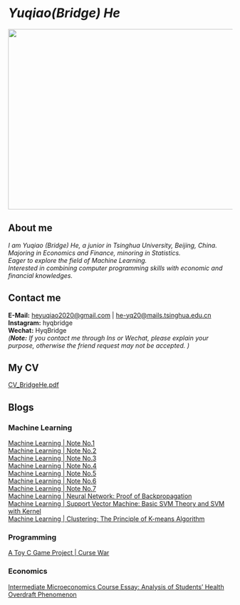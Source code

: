 # _Yuqiao(Bridge) He_

<img src="https://user-images.githubusercontent.com/110859502/183577532-f60432ea-84f6-4c61-9b4f-bce7a49daa62.jpg" width = "512" height = "405" div align=center />

## About me
_I am Yuqiao (Bridge) He, a junior in Tsinghua University, Beijing, China.  
Majoring in Economics and Finance, minoring in Statistics.  
Eager to explore the field of Machine Learning.  
Interested in combining computer programming skills with economic and financial knowledges._

## Contact me
**E-Mail:** heyuqiao2020@gmail.com | he-yq20@mails.tsinghua.edu.cn  
**Instagram:** hyqbridge  
**Wechat:** HyqBridge  
_(**Note:** If you contact me through Ins or Wechat, please explain your purpose, otherwise the friend request may not be accepted. )_

## My CV
[CV_BridgeHe.pdf](https://github.com/Bridge-He/Bridge-He.github.io/files/9287393/CV_BridgeHe.pdf)

## Blogs  
### Machine Learning
[Machine Learning | Note No.1](https://mp.weixin.qq.com/s/yA5Qy3ZQ9Xg3SjcjMmwdlg)  
[Machine Learning | Note No.2](https://mp.weixin.qq.com/s/RmlB3Q7hkcW7NlU0nxDR1Q)  
[Machine Learning | Note No.3](https://mp.weixin.qq.com/s/cJVh-5ZWgeTNc_lOst_WhA)  
[Machine Learning | Note No.4](https://mp.weixin.qq.com/s/tRgVHPkBALCeQPIJlYB0Bg)  
[Machine Learning | Note No.5](https://mp.weixin.qq.com/s/GKD0GJru9SZr-NtZxXavNQ)  
[Machine Learning | Note No.6](https://mp.weixin.qq.com/s/S37mMlYToWmVM6qj9KURmw)  
[Machine Learning | Note No.7](https://mp.weixin.qq.com/s/NVv_tEW2Wf79Yc3pDt3DPg)  
[Machine Learning | Neural Network: Proof of Backpropagation](https://github.com/Bridge-He/Bridge-He.github.io/files/9294429/ML_ANN_Backpropagation.pdf)  
[Machine Learning | Support Vector Machine: Basic SVM Theory and SVM with Kernel](https://github.com/Bridge-He/Bridge-He.github.io/files/9334778/ML_SVM_kernel.pdf)  
[Machine Learning | Clustering: The Principle of K-means Algorithm](https://github.com/Bridge-He/Bridge-He.github.io/files/9385449/ML_Clustering_Kmeans.pdf)
### Programming
[A Toy C Game Project | Curse War](https://github.com/Bridge-He/Bridge-He.github.io/files/9294405/CurseWar_BridgeHe.zip)
### Economics
[Intermediate Microeconomics Course Essay: Analysis of Students’ Health Overdraft Phenomenon](https://github.com/Bridge-He/Bridge-He.github.io/files/9294598/Analysis.of.Students.Health.Overdraft.Phenomenon.pdf)
